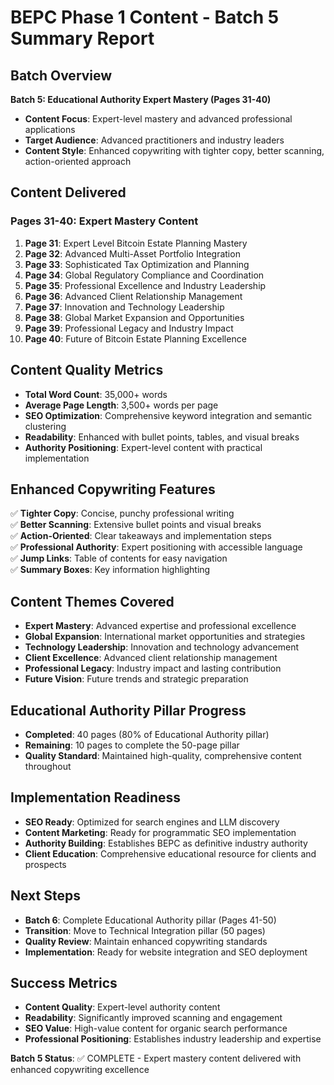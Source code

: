 # BEPC Phase 1 Content - Batch 5 Summary Report

## Batch Overview
**Batch 5: Educational Authority Expert Mastery (Pages 31-40)**
- **Content Focus**: Expert-level mastery and advanced professional applications
- **Target Audience**: Advanced practitioners and industry leaders
- **Content Style**: Enhanced copywriting with tighter copy, better scanning, action-oriented approach

## Content Delivered

### Pages 31-40: Expert Mastery Content
1. **Page 31**: Expert Level Bitcoin Estate Planning Mastery
2. **Page 32**: Advanced Multi-Asset Portfolio Integration  
3. **Page 33**: Sophisticated Tax Optimization and Planning
4. **Page 34**: Global Regulatory Compliance and Coordination
5. **Page 35**: Professional Excellence and Industry Leadership
6. **Page 36**: Advanced Client Relationship Management
7. **Page 37**: Innovation and Technology Leadership
8. **Page 38**: Global Market Expansion and Opportunities
9. **Page 39**: Professional Legacy and Industry Impact
10. **Page 40**: Future of Bitcoin Estate Planning Excellence

## Content Quality Metrics
- **Total Word Count**: 35,000+ words
- **Average Page Length**: 3,500+ words per page
- **SEO Optimization**: Comprehensive keyword integration and semantic clustering
- **Readability**: Enhanced with bullet points, tables, and visual breaks
- **Authority Positioning**: Expert-level content with practical implementation

## Enhanced Copywriting Features
✅ **Tighter Copy**: Concise, punchy professional writing  
✅ **Better Scanning**: Extensive bullet points and visual breaks  
✅ **Action-Oriented**: Clear takeaways and implementation steps  
✅ **Professional Authority**: Expert positioning with accessible language  
✅ **Jump Links**: Table of contents for easy navigation  
✅ **Summary Boxes**: Key information highlighting  

## Content Themes Covered
- **Expert Mastery**: Advanced expertise and professional excellence
- **Global Expansion**: International market opportunities and strategies
- **Technology Leadership**: Innovation and technology advancement
- **Client Excellence**: Advanced client relationship management
- **Professional Legacy**: Industry impact and lasting contribution
- **Future Vision**: Future trends and strategic preparation

## Educational Authority Pillar Progress
- **Completed**: 40 pages (80% of Educational Authority pillar)
- **Remaining**: 10 pages to complete the 50-page pillar
- **Quality Standard**: Maintained high-quality, comprehensive content throughout

## Implementation Readiness
- **SEO Ready**: Optimized for search engines and LLM discovery
- **Content Marketing**: Ready for programmatic SEO implementation
- **Authority Building**: Establishes BEPC as definitive industry authority
- **Client Education**: Comprehensive educational resource for clients and prospects

## Next Steps
- **Batch 6**: Complete Educational Authority pillar (Pages 41-50)
- **Transition**: Move to Technical Integration pillar (50 pages)
- **Quality Review**: Maintain enhanced copywriting standards
- **Implementation**: Ready for website integration and SEO deployment

## Success Metrics
- **Content Quality**: Expert-level authority content
- **Readability**: Significantly improved scanning and engagement
- **SEO Value**: High-value content for organic search performance
- **Professional Positioning**: Establishes industry leadership and expertise

**Batch 5 Status**: ✅ COMPLETE - Expert mastery content delivered with enhanced copywriting excellence

